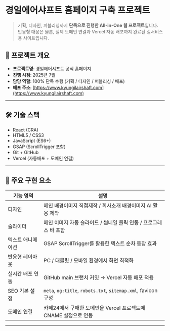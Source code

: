 # 경일에어샤프트 홈페이지 구축 프로젝트

> 기획, 디자인, 퍼블리싱까지 **단독으로 진행한 All-in-One 웹 프로젝트**입니다.  
> 반응형 대응은 물론, 실제 도메인 연결과 Vercel 자동 배포까지 완료된 실서비스용 사이트입니다.

## 📌 프로젝트 개요

- **프로젝트명**: 경일에어샤프트 공식 홈페이지
- **진행 시점**: 2025년 7월
- **담당 역할**: 100% 단독 수행 (기획 / 디자인 / 퍼블리싱 / 배포)
- **배포 주소**: [https://www.kyungilairshaft.com](https://www.kyungilairshaft.com)

---

## 🛠 기술 스택

- React (CRA)
- HTML5 / CSS3
- JavaScript (ES6+)
- GSAP (ScrollTrigger 포함)
- Git + GitHub
- Vercel (자동배포 + 도메인 연결)

---

## 🌟 주요 구현 요소

| 기능 영역        | 설명 |
|------------------|------|
| 디자인           | 메인 배경이미지 직접제작 / 회사소개 배경이미지 AI 활용 제작 |
| 슬라이더         | 메인 이미지 자동 슬라이드 / 썸네일 클릭 연동 / 프로그레스 바 포함 |
| 텍스트 애니메이션 | GSAP ScrollTrigger를 활용한 텍스트 순차 등장 효과 |
| 반응형 레이아웃   | PC / 태블릿 / 모바일 환경에서 화면 최적화 |
| 실시간 배포 연동  | GitHub main 브랜치 커밋 → Vercel 자동 배포 적용 |
| SEO 기본 설정    | `meta`, `og:title`, `robots.txt`, `sitemap.xml`, favicon 구성 |
| 도메인 연결       | 카페24에서 구매한 도메인을 Vercel 프로젝트에 CNAME 설정으로 연동 |

---